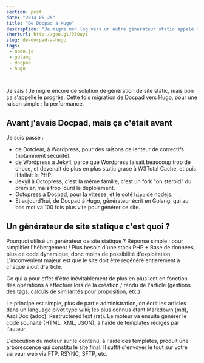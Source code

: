 ```yaml
---
section: post
date: "2014-05-25"
title: "De Docpad à Hugo"
description: "Je migre mon log vers un autre générateur static appelé Hugo écrit en Go, et surtout 100 fis plus rapide que Docpad."
shorturl: http://goo.gl/33Ouy1
slug: de-docpad-a-hugo
tags:
 - node.js
 - golang
 - docpad
 - hugo

---
```


Je sais ! Je migre encore de solution de génération de site static, mais bon ça s'appelle le progrès. Cette fois migration de Docpad vers Hugo, pour une raison simple : la performance.

## Avant j'avais Docpad, mais ça c'était avant

Je suis passé :

  * de Dotclear, à Wordpress, pour des raisons de lenteur de correctifs (notamment sécurité).
  * de Wordpress à Jekyll, parce que Wordpress faisait beaucoup trop de chose, et devenait de plus en plus static grace à W3Total Cache, et puis il fallait le PHP.
  * Jekyll à Octopress, c'est la même famille, c'est un fork "on steroid" du premier, mais trop lourd le déploiement.
  * Octopress à Docpad, pour la vitesse, et le coté `hipe` de nodejs.
  * Et aujourd'hui, de Docpad à Hugo, générateur écrit en Golang, qui au bas mot va 100 fois plus vite pour générer ce site.

## Un générateur de site statique c'est quoi ?

Pourquoi utilisé un générateur de site statique ? Réponse simple : pour simplifier l'hébergement ! Plus besoin d'une stack PHP + Base de données, plus de code dynamique, donc moins de possibilité d'exploitation.
L'inconvénient majeur est que le site doit être regénéré entierement à chaque ajout d'article.

Ce qui a pour effet d'être inévitablement de plus en plus lent en fonction des opérations à effectuer lors de la création / rendu de l'article (gestions des tags, calculs de similarités pour proposition, etc.)

Le principe est simple, plus de partie administration, on écrit les articles dans un language pivot type wiki; les plus connus étant Markdown (md), AsciiDoc (adoc), RestructeredText (rst). Le moteur va ensuite générer le code souhaité (HTML, XML, JSON), à l'aide de templates rédigés par l'auteur. 

L'exécution du moteur sur le contenu, à l'aide des templates, produit une arborescence qui constitu le site final. Il suffit d'envoyer le tout sur votre serveur web via FTP, RSYNC, SFTP, etc.

